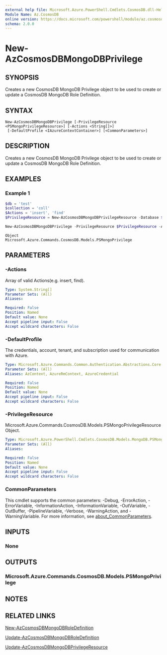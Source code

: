 ```yaml
---
external help file: Microsoft.Azure.PowerShell.Cmdlets.CosmosDB.dll-Help.xml
Module Name: Az.CosmosDB
online version: https://docs.microsoft.com/powershell/module/az.cosmosdb/new-azcosmosdbmongodbprivilege
schema: 2.0.0
---
```


# New-AzCosmosDBMongoDBPrivilege

## SYNOPSIS
Creates a new CosmosDB MongoDB Privilege object to be used to create or update  a CosmosDB MongoDB Role Definition.

## SYNTAX

```
New-AzCosmosDBMongoDBPrivilege [-PrivilegeResource <PSMongoPrivilegeResource>] [-Actions <String[]>]
 [-DefaultProfile <IAzureContextContainer>] [<CommonParameters>]
```

## DESCRIPTION
Creates a new CosmosDB MongoDB Privilege object to be used to create or update a CosmosDB MongoDB Role Definition.

## EXAMPLES

### Example 1
```powershell
$db = 'test'
$collection = 'coll'
$Actions = 'insert', 'find'
$PrivilegeResource = New-AzCosmosDBMongoDBPrivilegeResource -Database $db -Collection $collection

New-AzCosmosDBMongoDBPrivilege -PrivilegeResource $PrivilegeResource -Actions $Actions
```

```output
Object
Microsoft.Azure.Commands.CosmosDB.Models.PSMongoPrivilege
```

## PARAMETERS

### -Actions
Array of valid Actions(e.g. insert, find).

```yaml
Type: System.String[]
Parameter Sets: (All)
Aliases:

Required: False
Position: Named
Default value: None
Accept pipeline input: False
Accept wildcard characters: False
```

### -DefaultProfile
The credentials, account, tenant, and subscription used for communication with Azure.

```yaml
Type: Microsoft.Azure.Commands.Common.Authentication.Abstractions.Core.IAzureContextContainer
Parameter Sets: (All)
Aliases: AzContext, AzureRmContext, AzureCredential

Required: False
Position: Named
Default value: None
Accept pipeline input: False
Accept wildcard characters: False
```

### -PrivilegeResource
Microsoft.Azure.Commands.CosmosDB.Models.PSMongoPrivilegeResource Object.

```yaml
Type: Microsoft.Azure.PowerShell.Cmdlets.CosmosDB.Models.MongoDB.PSMongoPrivilegeResource
Parameter Sets: (All)
Aliases:

Required: False
Position: Named
Default value: None
Accept pipeline input: False
Accept wildcard characters: False
```

### CommonParameters
This cmdlet supports the common parameters: -Debug, -ErrorAction, -ErrorVariable, -InformationAction, -InformationVariable, -OutVariable, -OutBuffer, -PipelineVariable, -Verbose, -WarningAction, and -WarningVariable. For more information, see [about_CommonParameters](http://go.microsoft.com/fwlink/?LinkID=113216).

## INPUTS

### None
## OUTPUTS

### Microsoft.Azure.Commands.CosmosDB.Models.PSMongoPrivilege
## NOTES

## RELATED LINKS

[New-AzCosmosDBMongoDBRoleDefinition](./New-AzCosmosDBMongoDBRoleDefinition.md)

[Update-AzCosmosDBMongoDBRoleDefinition](./Update-AzCosmosDBMongoDBRoleDefinition.md)

[Update-AzCosmosDBMongoDBPrivilegeResource](./Update-AzCosmosDBMongoDBPrivilegeResource.md)
